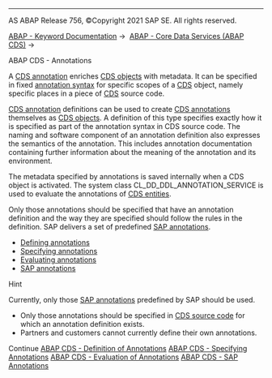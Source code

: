   

* * *

AS ABAP Release 756, ©Copyright 2021 SAP SE. All rights reserved.

[ABAP - Keyword Documentation](javascript:call_link\('abenabap.htm'\)) →  [ABAP - Core Data Services (ABAP CDS)](javascript:call_link\('abencds.htm'\)) → 

ABAP CDS - Annotations

A [CDS annotation](javascript:call_link\('abencds_annotation_glosry.htm'\) "Glossary Entry") enriches [CDS objects](javascript:call_link\('abencds_object_glosry.htm'\) "Glossary Entry") with metadata. It can be specified in fixed [annotation syntax](javascript:call_link\('abencds_annotation_syntax_glosry.htm'\) "Glossary Entry") for specific scopes of a [CDS](javascript:call_link\('abencds_object_glosry.htm'\) "Glossary Entry") object, namely specific places in a piece of [CDS](javascript:call_link\('abencds_source_code_glosry.htm'\) "Glossary Entry") source code.

[CDS annotation](javascript:call_link\('abencds_anno_definition_glosry.htm'\) "Glossary Entry") definitions can be used to create [CDS annotations](javascript:call_link\('abencds_annotation_glosry.htm'\) "Glossary Entry") themselves as [CDS objects](javascript:call_link\('abencds_object_glosry.htm'\) "Glossary Entry"). A definition of this type specifies exactly how it is specified as part of the annotation syntax in CDS source code. The naming and software component of an annotation definition also expresses the semantics of the annotation. This includes annotation documentation containing further information about the meaning of the annotation and its environment.

The metadata specified by annotations is saved internally when a CDS object is activated. The system class CL\_DD\_DDL\_ANNOTATION\_SERVICE is used to evaluate the annotations of [CDS entities](javascript:call_link\('abencds_entity_glosry.htm'\) "Glossary Entry").

Only those annotations should be specified that have an annotation definition and the way they are specified should follow the rules in the definition. SAP delivers a set of predefined [SAP annotations](javascript:call_link\('abensap_annotation_glosry.htm'\) "Glossary Entry").

-   [Defining annotations](javascript:call_link\('abencds_anno_definition.htm'\))
-   [Specifying annotations](javascript:call_link\('abencds_anno_usage.htm'\))
-   [Evaluating annotations](javascript:call_link\('abencds_annotations_analysis.htm'\))
-   [SAP annotations](javascript:call_link\('abencds_annotations_sap.htm'\))

Hint

Currently, only those [SAP annotations](javascript:call_link\('abensap_annotation_glosry.htm'\) "Glossary Entry") predefined by SAP should be used.

-   Only those annotations should be specified in [CDS source code](javascript:call_link\('abencds_source_code_glosry.htm'\) "Glossary Entry") for which an annotation definition exists.
-   Partners and customers cannot currently define their own annotations.

Continue
[ABAP CDS - Definition of Annotations](javascript:call_link\('abencds_anno_definition.htm'\))
[ABAP CDS - Specifying Annotations](javascript:call_link\('abencds_anno_usage.htm'\))
[ABAP CDS - Evaluation of Annotations](javascript:call_link\('abencds_annotations_analysis.htm'\))
[ABAP CDS - SAP Annotations](javascript:call_link\('abencds_annotations_sap.htm'\))